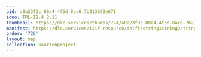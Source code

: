 ```yaml
---
pid: a8a23f3c-00a4-4f5d-8ac6-7b213602e671
idno: TRL-12.4.2.11
thumbnail: https://dlc.services/thumbs/7/4/a8a23f3c-00a4-4f5d-8ac6-7b213602e671/full/400,339/0/default.jpg
manifest: https://dlc.services/iiif-resource/delft/string1string2string3/kaartenproject-2007/TRL-12.4.2.11
order: '726'
layout: map
collection: kaartenproject
---
```

